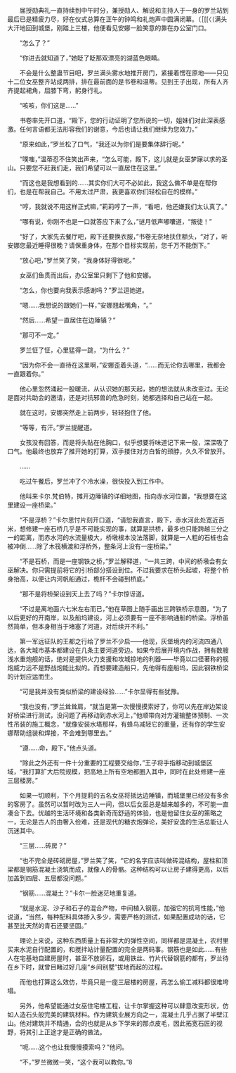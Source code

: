 　　届授勋典礼一直持续到中午时分，兼授勋人、解说和主持人于一身的罗兰站到最后已是精疲力尽，好在仪式总算在正午的钟鸣和礼炮声中圆满闭幕。（［[[〈（满头大汗地回到城堡，刚踏上三楼，他便看见安娜一脸笑意的靠在办公室门口。

　　“怎么了？”

　　“你进去就知道了，”她眨了眨那双漂亮的湖蓝色眼睛。

　　不会是什么整蛊节目吧，罗兰满头雾水地推开房门，紧接着愣在原地——只见十二位女巫整齐站成两排，排在最前面的是书卷和温蒂。见到王子出现，所有人齐齐提起裙角，屈膝下弯，躬身行礼。

　　“咳咳，你们这是……”

　　书卷率先开口道，“殿下，您的行动证明了您所说的一切，姐妹们对此深表感激。任何言语都无法形容我们的谢意，今后也请让我们继续为您效力。”

　　“原来如此，”罗兰松了口气，“我还以为你们是要集体辞行呢。”

　　“噗嗤，”温蒂忍不住笑出声来，“怎么可能，殿下，这儿就是女巫梦寐以求的圣山。只要您不赶我们走，我们希望可以一直居住在这里。”

　　“而这也是我想看到的……其实你们大可不必如此，我这么做不单是在帮你们，也是在帮我自己。不用太过严肃，我更喜欢你们轻松自在的模样。”

　　“哼，我就说不用这样正式嘛，”莉莉哼了一声，“看吧，他还嫌我们太认真了。”

　　“哪有说，你刚不也是一口就答应下来了么，”谜月低声嘟囔道，“叛徒！”

　　“好了，大家先去餐厅吧，殿下还要换衣服，”书卷无奈地扶住额头，“对了，听安娜您最近睡得很晚？请保重身体，在那个目标实现前，您千万不能倒下。”

　　“放心吧，”罗兰笑了笑，“我身体好得很呢。”

　　女巫们鱼贯而出后，办公室里只剩下了他和安娜。

　　“怎么，你也要向我表示感谢吗？”罗兰逗她道。

　　“嗯……我想说的跟她们一样，”安娜翘起嘴角，“。”

　　“然后……希望一直居住在边陲镇？”

　　“那可不一定。”

　　罗兰怔了怔，心里猛得一跳，“为什么？”

　　“因为你不会一直待在这里啊，”安娜歪着头道，“……而无论你去哪里，我都会一直跟着你。”

　　他心里忽然涌起一股暖流，从认识她的那天起，她的想法就从未改变过。无论是面对共助会的邀请，还是对抗邪兽的危急时刻，她都选择和自己站在一起。

　　就在这时，安娜突然走上前两步，轻轻抱住了他。

　　“等等，有汗。”罗兰提醒道。

　　女孩没有回答，而是将头贴在他胸口，似乎想要将味道记下来一般，深深吸了口气。他最终也放弃了推开她的打算，双手搂住对方白皙的颈脖，久久不曾放开。

　　……

　　吃过午餐后，罗兰冲了个冷水澡，很快投入到工作中。

　　他叫来卡尔.梵伯特，摊开边陲镇的详细地图，指向赤水河位置，“我想要在这里建设一座桥梁。”

　　“不是浮桥？”卡尔思忖片刻开口道，“请恕我直言，殿下，赤水河此处宽近百米，想修建一座石桥几乎是不可能实现的事，就算是拱桥，最多也只能跨越三分之一的距离，而赤水河的水流量极大，桥墩根本没法落脚，就算是一人粗的石桩也会被冲倒……除了木筏横渡和浮桥外，整条河上没有一座桥梁。”

　　“不是石桥，而是一座钢铁之桥，”罗兰解释道，“一共三跨，中间的桥墩会有女巫解决。你只需提前将它的引桥部分搭设到位。不过我要求在桥头起坡，将整个桥身抬高，以便让内河帆船通过，桅杆不会碰到桥底。”

　　“那不是将桥架设到天上去了吗？”卡尔惊讶道。

　　“不过是离地面六七米左右而已，”他在草图上随手画出三跨铁桥示意图，“为了以后更好的开南岸，以及船坞建设，河上必须要有一座不影响通船的桥梁。浮桥虽然简单，但本身相当于堵塞了河道，对后续开不利。”

　　第一军远征队的王都之行给了罗兰不少启——他现，灰堡境内的河流四通八达，各大城市基本都建设在几条主要河道旁边。如果今后展开境内作战，拥有数艘浅水重炮舰的话，绝对是提供火力支援和攻城掠地的利器——毕竟以口径著称的舰炮威力远不是野战炮能比拟的。而想要建造船只，先他得有座船坞，因此钢铁桥梁的计划应运而生。

　　“可是我并没有类似桥梁的建设经验……”卡尔显得有些犹豫。

　　“我也没有，”罗兰耸耸肩，“就当是第一次慢慢摸索好了，你可以先在岸边架设好桥梁进行测试，没问题了再移动到赤水河上，”他顺带向对方灌输整体预制、一次性吊装的施工概念，“就像安装水塔那样，有蜂鸟减轻它的重量，还有你的学生安娜帮助组装和焊接，不会难到哪里去。”

　　“遵……命，殿下。”他点头道。

　　“除此之外还有一件十分重要的工程要交给你，”王子将手指移动到城堡区域，“我打算扩大后院规模，把高地上所有空地都圈入其中，同时在此处修建一座三层楼房。”

　　如果一切顺利，下个月提莉的五名女巫将抵达边陲镇，而城堡里已经没有多余的客房了。虽然可以暂时改为三人一间，但以后女巫总是越来越多的，不可能一直凑合下去。优越的生活环境和各类新奇而舒适的体验，也是他留住女巫的策略之一，无论是古人的由奢入俭难，还是现代的糖衣炮弹论，美好安逸的生活总能让人沉迷其中。

　　“三层……砖房？”

　　“也不完全是砖砌房屋，”罗兰笑了笑，“它的名字应该叫做砖混结构，屋柱和顶梁都是钢筋混凝土浇筑而成，就像人的骨骼。这种结构可以让房子建得更高，以后加盖到四层、五层都没问题。”

　　“钢筋……混凝土？”卡尔一脸迷茫地重复道。

　　“就是水泥、沙子和石子的混合产物，中间植入钢筋，加强它的抗弯性能，”他说道，“当然，每种配料具体掺入多少，需要严格的测试，如果配置成功的话，它甚至比天然的青石还要坚固。”

　　理论上来说，这种东西质量上有非常大的弹性空间，同样都是混凝土，农村里买来水泥自行配置的，和搅拌站计量配置的完全是两码事。钢筋也是如此……有些人在宅基地自建房屋时，甚至不放卵石，或用铁丝、竹片代替钢筋的都有，罗兰待在乡下时，就曾目睹过好几座“乡间别墅”拔地而起的过程。

　　而他也打算这么效仿，毕竟只是一座三层楼的房屋，再怎么偷工减料都很难垮塌。

　　另外，他希望能通过女巫住宅楼工程，让卡尔掌握这种可以肆意改变形状，仿如人造石头般完美的建筑材料。作为建筑业展方向之一，混凝土几乎占据了半壁江山。他对建筑并不精通，会的也就是从乡下学来的那点皮毛，因此拓宽石匠的视野，将其引上正途才是正确的做法。

　　“呃……这个也让我慢慢摸索吗？”他问。

　　“不，”罗兰微微一笑，“这个我可以教你。”8

　　
